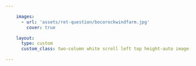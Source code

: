 ```yaml
---

    images:
      - url: 'assets/ret-question/bocorockwindfarm.jpg'
        cover: true

    layout:
      type: custom
      custom_class: two-column white scroll left top height-auto image-background

---
```


<figure class="cover-area background" style="background-image: url({{ cover.url }})">
  <figcaption class="inset"><a href="geo:-36.583000,149.140000?label=Boco Rock Wind Farm" class='show-map'></a></figcaption>
</figure>

